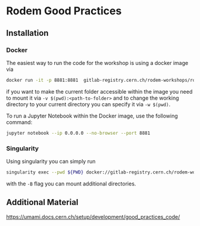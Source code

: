 # Rodem Good Practices

## Installation

### Docker

The easiest way to run the code for the workshop is using a docker image via

```bash
docker run -it -p 8881:8881  gitlab-registry.cern.ch/rodem-workshops/rodem-good-practices/base-python:latest bash
```

if you want to make the current folder accessible within the image you need to mount it via `-v $(pwd):<path-to-folder>` and to change the working directory to your current directory you can specify it via `-w $(pwd)`.

To run a Jupyter Notebook within the Docker image, use the following command:

```bash
jupyter notebook --ip 0.0.0.0 --no-browser --port 8881
```

### Singularity

Using singularity you can simply run

```bash
singularity exec --pwd ${PWD} docker://gitlab-registry.cern.ch/rodem-workshops/rodem-good-practices/base-python:latest jupyter notebook --no-browser --port 8871
```

with the `-B` flag you can mount additional directories.

## Additional Material

<https://umami.docs.cern.ch/setup/development/good_practices_code/>
